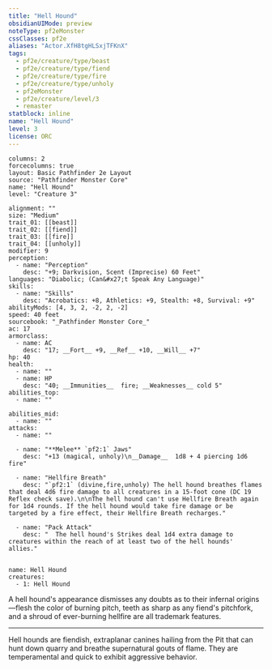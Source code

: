 ```yaml
---
title: "Hell Hound"
obsidianUIMode: preview
noteType: pf2eMonster
cssClasses: pf2e
aliases: "Actor.XfH8tgHLSxjTFKnX" 
tags:
  - pf2e/creature/type/beast
  - pf2e/creature/type/fiend
  - pf2e/creature/type/fire
  - pf2e/creature/type/unholy
  - pf2eMonster
  - pf2e/creature/level/3
  - remaster
statblock: inline
name: "Hell Hound"
level: 3
license: ORC
---
```


```statblock
columns: 2
forcecolumns: true
layout: Basic Pathfinder 2e Layout
source: "Pathfinder Monster Core"
name: "Hell Hound"
level: "Creature 3"

alignment: ""
size: "Medium"
trait_01: [[beast]]
trait_02: [[fiend]]
trait_03: [[fire]]
trait_04: [[unholy]]
modifier: 9
perception:
  - name: "Perception"
    desc: "+9; Darkvision, Scent (Imprecise) 60 Feet"
languages: "Diabolic; (Can&#x27;t Speak Any Language)"
skills:
  - name: "Skills"
    desc: "Acrobatics: +8, Athletics: +9, Stealth: +8, Survival: +9"
abilityMods: [4, 3, 2, -2, 2, -2]
speed: 40 feet
sourcebook: "_Pathfinder Monster Core_"
ac: 17
armorclass:
  - name: AC
    desc: "17; __Fort__ +9, __Ref__ +10, __Will__ +7"
hp: 40
health:
  - name: ""
  - name: HP
    desc: "40; __Immunities__  fire; __Weaknesses__ cold 5"
abilities_top:
  - name: ""

abilities_mid:
  - name: ""
attacks:
  - name: ""

  - name: "**Melee** `pf2:1` Jaws"
    desc: "+13 (magical, unholy)\n__Damage__  1d8 + 4 piercing 1d6 fire"

  - name: "Hellfire Breath"
    desc: "`pf2:1` (divine,fire,unholy) The hell hound breathes flames that deal 4d6 fire damage to all creatures in a 15-foot cone (DC 19 Reflex check save).\n\nThe hell hound can't use Hellfire Breath again for 1d4 rounds. If the hell hound would take fire damage or be targeted by a fire effect, their Hellfire Breath recharges."

  - name: "Pack Attack"
    desc: "  The hell hound's Strikes deal 1d4 extra damage to creatures within the reach of at least two of the hell hounds' allies."
 
```

```encounter-table
name: Hell Hound
creatures:
  - 1: Hell Hound
```



A hell hound's appearance dismisses any doubts as to their infernal origins—flesh the color of burning pitch, teeth as sharp as any fiend's pitchfork, and a shroud of ever-burning hellfire are all trademark features.

* * *

Hell hounds are fiendish, extraplanar canines hailing from the Pit that can hunt down quarry and breathe supernatural gouts of flame. They are temperamental and quick to exhibit aggressive behavior.
